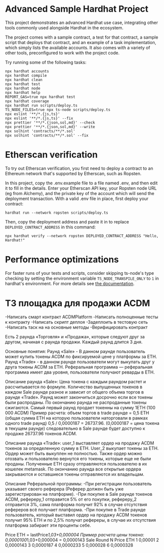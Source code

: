 # Advanced Sample Hardhat Project

This project demonstrates an advanced Hardhat use case, integrating other tools commonly used alongside Hardhat in the ecosystem.

The project comes with a sample contract, a test for that contract, a sample script that deploys that contract, and an example of a task implementation, which simply lists the available accounts. It also comes with a variety of other tools, preconfigured to work with the project code.

Try running some of the following tasks:

```shell
npx hardhat accounts
npx hardhat compile
npx hardhat clean
npx hardhat test
npx hardhat node
npx hardhat help
REPORT_GAS=true npx hardhat test
npx hardhat coverage
npx hardhat run scripts/deploy.ts
TS_NODE_FILES=true npx ts-node scripts/deploy.ts
npx eslint '**/*.{js,ts}'
npx eslint '**/*.{js,ts}' --fix
npx prettier '**/*.{json,sol,md}' --check
npx prettier '**/*.{json,sol,md}' --write
npx solhint 'contracts/**/*.sol'
npx solhint 'contracts/**/*.sol' --fix
```

# Etherscan verification

To try out Etherscan verification, you first need to deploy a contract to an Ethereum network that's supported by Etherscan, such as Ropsten.

In this project, copy the .env.example file to a file named .env, and then edit it to fill in the details. Enter your Etherscan API key, your Ropsten node URL (eg from Alchemy), and the private key of the account which will send the deployment transaction. With a valid .env file in place, first deploy your contract:

```shell
hardhat run --network ropsten scripts/deploy.ts
```

Then, copy the deployment address and paste it in to replace `DEPLOYED_CONTRACT_ADDRESS` in this command:

```shell
npx hardhat verify --network ropsten DEPLOYED_CONTRACT_ADDRESS "Hello, Hardhat!"
```

# Performance optimizations

For faster runs of your tests and scripts, consider skipping ts-node's type checking by setting the environment variable `TS_NODE_TRANSPILE_ONLY` to `1` in hardhat's environment. For more details see [the documentation](https://hardhat.org/guides/typescript.html#performance-optimizations).

# ТЗ площадка для продажи ACDM 

-Написать смарт контракт ACDMPlatform
-Написать полноценные тесты к контракту
-Написать скрипт деплоя
-Задеплоить в тестовую сеть
-Написать таск на на основные методы
-Верифицировать контракт

Есть 2 раунда «Торговля» и «Продажа», которые следуют друг за другом, начиная с раунда продажи.
Каждый раунд длится 3 дня.

Основные понятия:
Раунд «Sale» - В данном раунде пользователь может купить токены ACDM по фиксируемой цене у платформы за ETH.
Раунд «Trade» - в данном раунде пользователи могут выкупать друг у друга токены ACDM за ETH.
Реферальная программа — реферальная программа имеет два уровня, пользователи получают реварды в ETH.

Описание раунда «Sale»:
Цена токена с каждым раундом растет и рассчитывается по формуле. Количество выпущенных токенов в каждом Sale раунде разное и зависит от общего объема торгов в раунде «Trade». Раунд может закончиться досрочно если все токены были распроданы. По окончанию раунда не распроданные токены сжигаются. Самый первый раунд продает токенны на сумму 1ETH (100 000 ACDM)
Пример расчета:
объем торгов в trade раунде = 0,5 ETH (общая сумма ETH на которую пользователи наторговали в рамках одного trade раунд)
0,5 / 0,0000187 = 26737.96. (0,0000187 = цена токена в текущем раунде)
следовательно в Sale раунде будет доступно к продаже 26737.96 токенов ACDM.

Описание раунда «Trade»:
user_1 выставляет ордер на продажу ACDM токенов за определенную сумму в ETH. User_2 выкупает токены за ETH. Ордер может быть выкуплен не полностью. Также ордер можно отозвать и пользователю вернутся его токены, которые еще не были проданы. Полученные ETH сразу отправляются пользователю в их кошелек metamask. По окончанию раунда все открытые ордера закрываются и оставшиеся токены отправляются их владельцам.

Описание Реферальной программы:
-При регистрации пользователь указывает своего реферера (Реферер должен быть уже зарегистрирован на платформе).
-При покупке в Sale раунде токенов ACDM, рефереру_1 отправится 5% от его покупки, рефереру_2 отправится 3%, сама платформа получит 92% в случае отсутствия рефереров всё получает платформа.
-При покупке в Trade раунде пользователь, который выставил ордер на продажу ACDM токенов получит 95% ETH и по 2,5% получат рефереры, в случае их отсутствия платформа забирает эти проценты себе.

Price ETH = lastPrice*1,03+0,000004
Пример расчета цены токена: 0,0000100*1,03+0,000004 = 0,0000143
Sale Round N	Price ETH
            1	0,00001
            2	0,0000143
            3	0,0000187
            4	0,0000233
            5	0,000028
            6	0,0000328